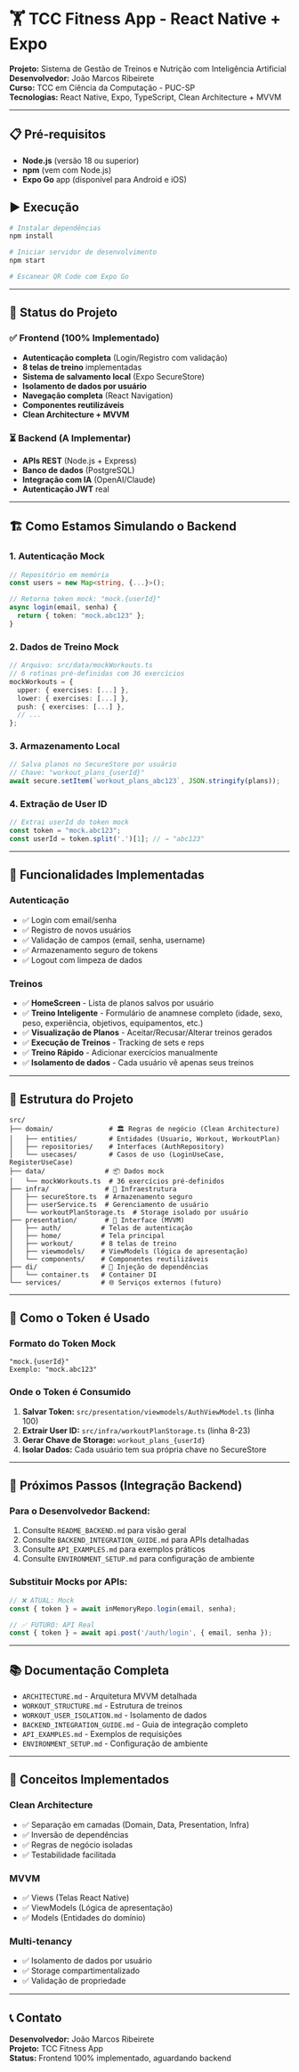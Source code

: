 # 🏋️ TCC Fitness App - React Native + Expo

**Projeto:** Sistema de Gestão de Treinos e Nutrição com Inteligência Artificial  
**Desenvolvedor:** João Marcos Ribeirete  
**Curso:** TCC em Ciência da Computação - PUC-SP  
**Tecnologias:** React Native, Expo, TypeScript, Clean Architecture + MVVM

---

## 📋 Pré-requisitos

- **Node.js** (versão 18 ou superior)
- **npm** (vem com Node.js)
- **Expo Go** app (disponível para Android e iOS)

## ▶️ Execução

```bash
# Instalar dependências
npm install

# Iniciar servidor de desenvolvimento
npm start

# Escanear QR Code com Expo Go
```

---

## 🎯 Status do Projeto

### ✅ Frontend (100% Implementado)
- **Autenticação completa** (Login/Registro com validação)
- **8 telas de treino** implementadas
- **Sistema de salvamento local** (Expo SecureStore)
- **Isolamento de dados por usuário**
- **Navegação completa** (React Navigation)
- **Componentes reutilizáveis**
- **Clean Architecture + MVVM**

### ⏳ Backend (A Implementar)
- **APIs REST** (Node.js + Express)
- **Banco de dados** (PostgreSQL)
- **Integração com IA** (OpenAI/Claude)
- **Autenticação JWT** real

---

## 🏗️ Como Estamos Simulando o Backend

### **1. Autenticação Mock**
```typescript
// Repositório em memória
const users = new Map<string, {...}>();

// Retorna token mock: "mock.{userId}"
async login(email, senha) {
  return { token: "mock.abc123" };
}
```

### **2. Dados de Treino Mock**
```typescript
// Arquivo: src/data/mockWorkouts.ts
// 6 rotinas pré-definidas com 36 exercícios
mockWorkouts = {
  upper: { exercises: [...] },
  lower: { exercises: [...] },
  push: { exercises: [...] },
  // ...
};
```

### **3. Armazenamento Local**
```typescript
// Salva planos no SecureStore por usuário
// Chave: "workout_plans_{userId}"
await secure.setItem(`workout_plans_abc123`, JSON.stringify(plans));
```

### **4. Extração de User ID**
```typescript
// Extrai userId do token mock
const token = "mock.abc123";
const userId = token.split('.')[1]; // → "abc123"
```

---

## 📱 Funcionalidades Implementadas

### **Autenticação**
- ✅ Login com email/senha
- ✅ Registro de novos usuários
- ✅ Validação de campos (email, senha, username)
- ✅ Armazenamento seguro de tokens
- ✅ Logout com limpeza de dados

### **Treinos**
- ✅ **HomeScreen** - Lista de planos salvos por usuário
- ✅ **Treino Inteligente** - Formulário de anamnese completo (idade, sexo, peso, experiência, objetivos, equipamentos, etc.)
- ✅ **Visualização de Planos** - Aceitar/Recusar/Alterar treinos gerados
- ✅ **Execução de Treinos** - Tracking de sets e reps
- ✅ **Treino Rápido** - Adicionar exercícios manualmente
- ✅ **Isolamento de dados** - Cada usuário vê apenas seus treinos

---

## 📂 Estrutura do Projeto

```
src/
├── domain/              # 🏛️ Regras de negócio (Clean Architecture)
│   ├── entities/        # Entidades (Usuario, Workout, WorkoutPlan)
│   ├── repositories/    # Interfaces (AuthRepository)
│   └── usecases/        # Casos de uso (LoginUseCase, RegisterUseCase)
├── data/               # 📦 Dados mock
│   └── mockWorkouts.ts  # 36 exercícios pré-definidos
├── infra/              # 🔧 Infraestrutura
│   ├── secureStore.ts  # Armazenamento seguro
│   ├── userService.ts  # Gerenciamento de usuário
│   └── workoutPlanStorage.ts  # Storage isolado por usuário
├── presentation/       # 🎨 Interface (MVVM)
│   ├── auth/          # Telas de autenticação
│   ├── home/          # Tela principal
│   ├── workout/       # 8 telas de treino
│   ├── viewmodels/    # ViewModels (lógica de apresentação)
│   └── components/    # Componentes reutilizáveis
├── di/                # 💉 Injeção de dependências
│   └── container.ts   # Container DI
└── services/          # 🌐 Serviços externos (futuro)
```

---

## 🔐 Como o Token é Usado

### **Formato do Token Mock**
```
"mock.{userId}"
Exemplo: "mock.abc123"
```

### **Onde o Token é Consumido**
1. **Salvar Token:** `src/presentation/viewmodels/AuthViewModel.ts` (linha 100)
2. **Extrair User ID:** `src/infra/workoutPlanStorage.ts` (linha 8-23)
3. **Gerar Chave de Storage:** `workout_plans_{userId}`
4. **Isolar Dados:** Cada usuário tem sua própria chave no SecureStore

---

## 🚀 Próximos Passos (Integração Backend)

### **Para o Desenvolvedor Backend:**
1. Consulte `README_BACKEND.md` para visão geral
2. Consulte `BACKEND_INTEGRATION_GUIDE.md` para APIs detalhadas
3. Consulte `API_EXAMPLES.md` para exemplos práticos
4. Consulte `ENVIRONMENT_SETUP.md` para configuração de ambiente

### **Substituir Mocks por APIs:**
```typescript
// ❌ ATUAL: Mock
const { token } = await inMemoryRepo.login(email, senha);

// ✅ FUTURO: API Real
const { token } = await api.post('/auth/login', { email, senha });
```

---

## 📚 Documentação Completa

- `ARCHITECTURE.md` - Arquitetura MVVM detalhada
- `WORKOUT_STRUCTURE.md` - Estrutura de treinos
- `WORKOUT_USER_ISOLATION.md` - Isolamento de dados
- `BACKEND_INTEGRATION_GUIDE.md` - Guia de integração completo
- `API_EXAMPLES.md` - Exemplos de requisições
- `ENVIRONMENT_SETUP.md` - Configuração de ambiente

---

## 🎯 Conceitos Implementados

### **Clean Architecture**
- ✅ Separação em camadas (Domain, Data, Presentation, Infra)
- ✅ Inversão de dependências
- ✅ Regras de negócio isoladas
- ✅ Testabilidade facilitada

### **MVVM**
- ✅ Views (Telas React Native)
- ✅ ViewModels (Lógica de apresentação)
- ✅ Models (Entidades do domínio)

### **Multi-tenancy**
- ✅ Isolamento de dados por usuário
- ✅ Storage compartimentalizado
- ✅ Validação de propriedade

---

## 📞 Contato

**Desenvolvedor:** João Marcos Ribeirete  
**Projeto:** TCC Fitness App  
**Status:** Frontend 100% implementado, aguardando backend
